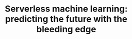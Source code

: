 ---
title: "Serverless machine learning: predicting the future with the bleeding edge"
description: "From data ingestion, processing, model deployment to prediction - machine learning is hard! Join me to learn how serverless can make it all easier so you can stop worrying about the underlying infrastructure layer, and focus on getting the most value out of your data and development time."
speaker: Asavari Tayal
bio: "I’m a Product Manager for Azure Functions and App Service. I’m passionate about building features and experiences that can enable users from various programming backgrounds and developer communities to build smart solutions for their business and daily problems."
image: /images/asavari-tayal.jpg
twitter: tayalasavari
---